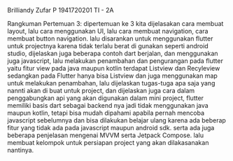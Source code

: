 Brilliandy Zufar P
1941720201
TI - 2A

Rangkuman Pertemuan 3:
dipertemuan ke 3 kita dijelasakan cara membuat layout, lalu cara menggunakan UI, lalu cara membuat navigation, cara membuat button navigation. lalu disarankan untuk menggunakan flutter untuk projectnya karena tidak terlalu berat di gunakan seperti android studio, dijelaskan juga beberapa contoh dart berjalan, dan menggunakan juga javascript, lalu melakukan penambahan dan pengurangan pada flutter yaitu fitur view pada java maupun kotlin terdapat Listview dan Recyleview sedangkan pada Flutter hanya bisa Listview dan juga menggunakan map untuk melakukan penambahan, lalu dijelaskan tugas-tuga apa saja yang nannti akan di buat untuk project, dan dijelaskan juga cara dalam penggabungkan api yang akan digunakan dalam mini project, flutter memiliki basis dart sebagai backend nya jadi tidak menggunakan java maupun kotlin, tetapi bisa mudah dipahami apabila pernah mencoba javascript sebelumnya dan bisa dilakukan belajar ulang karena ada beberap fitur yang tidak ada pada javascript maupun android sdk. serta ada juga beberapa penjelasan mengenai MVVM serta Jetpack Compose. lalu membuat kelompok untuk persiapan project yang akan dilakasanakan nantinya.